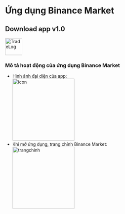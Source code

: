 # Ứng dụng Binance Market
## Download app v1.0
[<img src="https://user-images.githubusercontent.com/118048533/210755608-f6f1be92-4d3a-4128-b4ab-73d1845edbeb.png" alt="TradeLog" width="55"></img>](https://github.com/nguyenminhkhoi2002/se2022-13.2/releases/download/v1.0/AppShoping.apk)
### Mô tả hoạt động của ứng dụng Binance Market
* Hình ảnh đại diện của app: </br>
<img src="https://user-images.githubusercontent.com/104824157/211141488-e9dc92e9-2e78-4c6a-8021-865afe2bfbc5.jpg" alt = "icon" width = "200"> </img> </br>
* Khi mở ứng dụng, trang chính Binance Market: </br>
<img src="https://user-images.githubusercontent.com/104824157/211198323-3bdc902f-e730-4d2b-8aeb-d2fc6d79b528.jpg" alt = "trangchinh" width = "200"> </img>
</br>
